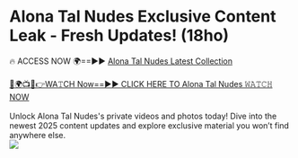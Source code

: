 # Alona Tal Nudes Exclusive Content Leak - Fresh Updates! (18ho)

🔥 ACCESS NOW 🌍==►► <a href="https://tinyurl.com/2mz8nhtm" rel="nofollow">Alona Tal Nudes Latest Collection</a>
<br><br>
[🔴🌍📺📱👉WA𝚃CH Now==►► CLICK HERE TO Alona Tal Nudes 𝚆𝙰𝚃𝙲𝙷 NOW](https://tinyurl.com/2mz8nhtm)
<br><br>
Unlock Alona Tal Nudes's private videos and photos today! Dive into the newest 2025 content updates and explore exclusive material you won’t find anywhere else.
<br>
<a href="https://tinyurl.com/2mz8nhtm" rel="nofollow" data-target="animated-image.originalLink"><img src="https://camo.githubusercontent.com/8a4f000d20f83aca3bf7ec5f350d767afa0574a8a352519fd8cfa583a6f93a33/68747470733a2f2f692e696d6775722e636f6d2f644a486b345a712e676966" data-canonical-src="https://i.imgur.com/dJHk4Zq.gif" style="max-width: 100%; display: inline-block;" data-target="animated-image.originalImage"></a>
<br>
